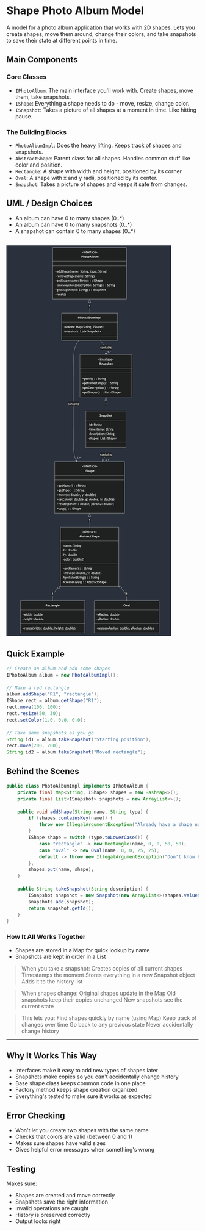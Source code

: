 # Shape Photo Album Model

A model for a photo album application that works with 2D shapes. Lets you create shapes, move them around, change their colors, and take snapshots to save their state at different points in time.

## Main Components

### Core Classes
- `IPhotoAlbum`: The main interface you'll work with. Create shapes, move them, take snapshots.
- `IShape`: Everything a shape needs to do - move, resize, change color.
- `ISnapshot`: Takes a picture of all shapes at a moment in time. Like hitting pause.

### The Building Blocks
- `PhotoAlbumImpl`: Does the heavy lifting. Keeps track of shapes and snapshots.
- `AbstractShape`: Parent class for all shapes. Handles common stuff like color and position.
- `Rectangle`: A shape with width and height, positioned by its corner.
- `Oval`: A shape with x and y radii, positioned by its center.
- `Snapshot`: Takes a picture of shapes and keeps it safe from changes.

## UML / Design Choices

- An album can have 0 to many shapes (0..*)
- An album can have 0 to many snapshots (0..*)
- A snapshot can contain 0 to many shapes (0..*)

![img.png](../uml.png)
---

## Quick Example
```java
// Create an album and add some shapes
IPhotoAlbum album = new PhotoAlbumImpl();

// Make a red rectangle
album.addShape("R1", "rectangle");
IShape rect = album.getShape("R1");
rect.move(100, 100);
rect.resize(50, 30);
rect.setColor(1.0, 0.0, 0.0);

// Take some snapshots as you go
String id1 = album.takeSnapshot("Starting position");
rect.move(200, 200);
String id2 = album.takeSnapshot("Moved rectangle");
```

## Behind the Scenes
```java
public class PhotoAlbumImpl implements IPhotoAlbum {
    private final Map<String, IShape> shapes = new HashMap<>();
    private final List<ISnapshot> snapshots = new ArrayList<>();

    public void addShape(String name, String type) {
        if (shapes.containsKey(name)) {
            throw new IllegalArgumentException("Already have a shape named " + name);
        }
        IShape shape = switch (type.toLowerCase()) {
            case "rectangle" -> new Rectangle(name, 0, 0, 50, 50);
            case "oval" -> new Oval(name, 0, 0, 25, 25);
            default -> throw new IllegalArgumentException("Don't know how to make a " + type);
        };
        shapes.put(name, shape);
    }

    public String takeSnapshot(String description) {
        ISnapshot snapshot = new Snapshot(new ArrayList<>(shapes.values()), description);
        snapshots.add(snapshot);
        return snapshot.getId();
    }
}
```

### How It All Works Together

- Shapes are stored in a Map for quick lookup by name
- Snapshots are kept in order in a List 

>When you take a snapshot:
Creates copies of all current shapes
Timestamps the moment
Stores everything in a new Snapshot object
Adds it to the history list


>When shapes change:
Original shapes update in the Map
Old snapshots keep their copies unchanged
New snapshots see the current state



>This lets you:
Find shapes quickly by name (using Map)
Keep track of changes over time
Go back to any previous state
Never accidentally change history
---

## Why It Works This Way
- Interfaces make it easy to add new types of shapes later
- Snapshots make copies so you can't accidentally change history
- Base shape class keeps common code in one place
- Factory method keeps shape creation organized
- Everything's tested to make sure it works as expected

## Error Checking
- Won't let you create two shapes with the same name
- Checks that colors are valid (between 0 and 1)
- Makes sure shapes have valid sizes
- Gives helpful error messages when something's wrong

## Testing
Makes sure:
- Shapes are created and move correctly
- Snapshots save the right information
- Invalid operations are caught
- History is preserved correctly
- Output looks right
